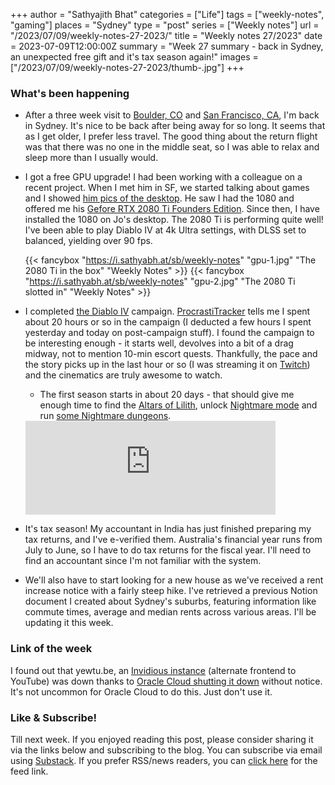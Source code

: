 +++
author = "Sathyajith Bhat"
categories = ["Life"]
tags = ["weekly-notes",  "gaming"]
places = "Sydney"
type = "post"
series = ["Weekly notes"]
url = "/2023/07/09/weekly-notes-27-2023/"
title = "Weekly notes 27/2023"
date = 2023-07-09T12:00:00Z
summary = "Week 27 summary - back in Sydney, an unexpected free gift and it's tax season again!"
images = ["/2023/07/09/weekly-notes-27-2023/thumb-.jpg"]
+++

### What's been happening

* After a three week visit to [Boulder, CO](/2023/06/19/weekly-notes-24-2023/) and [San Francisco, CA](/2023/07/01/weekly-notes-26-2023/), I'm back in Sydney. It's nice to be back after being away for so long. It seems that as I get older, I prefer less travel. The good thing about the return flight was that there was no one in the middle seat, so I was able to relax and sleep more than I usually would.
* I got a free GPU upgrade! I had been working with a colleague on a recent project. When I met him in SF, we started talking about games and I showed [him pics of the desktop](/setup). He saw I had the 1080 and offered me his [Gefore RTX 2080 Ti Founders Edition](https://www.techpowerup.com/gpu-specs/nvidia-geforce-rtx-2080-ti-founders-edition.b6197). Since then, I have installed the 1080 on Jo's desktop. The 2080 Ti is performing quite well! I've been able to play Diablo IV at 4k Ultra settings, with DLSS set to balanced, yielding over 90 fps.

    {{< fancybox "https://i.sathyabh.at/sb/weekly-notes" "gpu-1.jpg" "The 2080 Ti in the box" "Weekly Notes" >}}
    {{< fancybox "https://i.sathyabh.at/sb/weekly-notes" "gpu-2.jpg" "The 2080 Ti slotted in" "Weekly Notes" >}}
    
* I completed [the Diablo IV](https://mastodon.social/@Sathyabhat/110673027802069713) campaign. [ProcrastiTracker](https://strlen.com/procrastitracker/) tells me I spent about 20 hours or so in the campaign (I deducted a few hours I spent yesterday and today on post-campaign stuff). I found the campaign to be interesting enough - it starts well, devolves into a bit of a drag midway, not to mention 10-min escort quests. Thankfully, the pace and the story picks up in the last hour or so (I was streaming it on [Twitch](https://www.twitch.tv/videos/1867201126)) and the cinematics are truly awesome to watch. 
    * The first season starts in about 20 days - that should give me enough time to find the [Altars of Lilith](https://www.reddit.com/r/diablo4/comments/14dtis4/altar_of_lilith_peregrination_get_all_the_altars/), unlock [Nightmare mode](https://maxroll.gg/d4/resources/difficulty-overview) and run [some Nightmare dungeons](https://maxroll.gg/d4/resources/nightmare-dungeons). 

    <iframe src="https://mastodon.social/@Sathyabhat/110673027802069713/embed" class="mastodon-embed" style="max-width: 100%; border: 0" width="400" allowfullscreen="allowfullscreen"></iframe><script src="https://mastodon.social/embed.js" async="async"></script>

* It's tax season! My accountant in India has just finished preparing my tax returns, and I've e-verified them. Australia's financial year runs from July to June, so I have to do tax returns for the fiscal year. I'll need to find an accountant since I'm not familiar with the system.
* We'll also have to start looking for a new house as we've received a rent increase notice with a fairly steep hike. I've retrieved a previous Notion document I created about Sydney's suburbs, featuring information like commute times, average and median rents across various areas. I'll be updating it this week.


### Link of the week

I found out that yewtu.be, an [Invidious instance](https://docs.invidious.io/instances/) (alternate frontend to YouTube) was down thanks to [Oracle Cloud shutting it down](https://gist.github.com/yewtudotbe/c16a69ddad88a37c2a364a5ff5359197) without notice. It's not uncommon for Oracle Cloud to do this. Just don't use it. 

### Like & Subscribe!

Till next week. If you enjoyed reading this post, please consider sharing it via the links below and subscribing to the blog. You can subscribe via email using [Substack](https://sathyabhat.substack.com/). If you prefer RSS/news readers, you can [click here](https://sathyabh.at/index.xml) for the feed link.